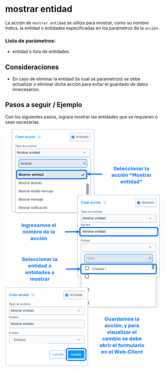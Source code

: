 # mostrar entidad

La acción de ``mostrar entidad`` se utiliza para mostrar, como su nombre indica, la entidad o entidades especificadas en los parámetros de la ``acción``.

### Lista de parámetros:
- entidad o lista de entidades.

## Consideraciones

- En caso de eliminar la entidad (la cual se parametrizo) se debe actualizar o eliminar dicha acción para evitar el guardado de datos innecesarios. 

## Pasos a seguir / Ejemplo
Con los siguientes pasos, lograra mostrar las entidades que se requieren o sean necesarias.

![Imagen](./img/show-entity.png)
